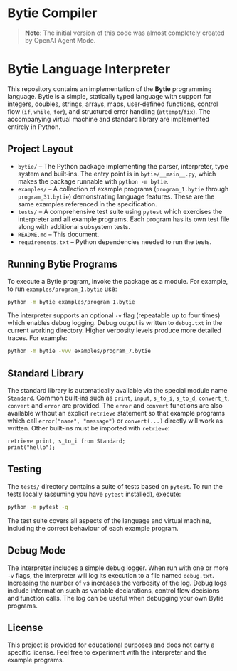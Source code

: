# Bytie Compiler

> **Note**: The initial version of this code was almost completely created by OpenAI Agent Mode.

# Bytie Language Interpreter

This repository contains an implementation of the **Bytie** programming
language.  Bytie is a simple, statically typed language with support
for integers, doubles, strings, arrays, maps, user‑defined functions,
control flow (`if`, `while`, `for`), and structured error handling
(`attempt`/`fix`).  The accompanying virtual machine and standard
library are implemented entirely in Python.

## Project Layout

- `bytie/` – The Python package implementing the parser, interpreter,
  type system and built‑ins.  The entry point is in
  `bytie/__main__.py`, which makes the package runnable with
  `python -m bytie`.
- `examples/` – A collection of example programs (`program_1.bytie`
  through `program_31.bytie`) demonstrating language features.  These
  are the same examples referenced in the specification.
- `tests/` – A comprehensive test suite using `pytest` which
  exercises the interpreter and all example programs.  Each program
  has its own test file along with additional subsystem tests.
- `README.md` – This document.
- `requirements.txt` – Python dependencies needed to run the tests.

## Running Bytie Programs

To execute a Bytie program, invoke the package as a module.  For
example, to run `examples/program_1.bytie` use:

```sh
python -m bytie examples/program_1.bytie
```

The interpreter supports an optional `-v` flag (repeatable up to
four times) which enables debug logging.  Debug output is written
to `debug.txt` in the current working directory.  Higher verbosity
levels produce more detailed traces.  For example:

```sh
python -m bytie -vvv examples/program_7.bytie
```

## Standard Library

The standard library is automatically available via the special
module name `Standard`.  Common built‑ins such as `print`, `input`,
`s_to_i`, `s_to_d`, `convert_t`, `convert` and `error` are provided.
The `error` and `convert` functions are also available without an
explicit `retrieve` statement so that example programs which call
`error("name", "message")` or `convert(...)` directly will work as
written.  Other built‑ins must be imported with `retrieve`:

```byt
retrieve print, s_to_i from Standard;
print("hello");
```

## Testing

The `tests/` directory contains a suite of tests based on
`pytest`.  To run the tests locally (assuming you have `pytest`
installed), execute:

```sh
python -m pytest -q
```

The test suite covers all aspects of the language and virtual
machine, including the correct behaviour of each example program.

## Debug Mode

The interpreter includes a simple debug logger.  When run with one or
more `-v` flags, the interpreter will log its execution to a file
named `debug.txt`.  Increasing the number of `v`s increases the
verbosity of the log.  Debug logs include information such as
variable declarations, control flow decisions and function calls.  The
log can be useful when debugging your own Bytie programs.

## License

This project is provided for educational purposes and does not carry a
specific license.  Feel free to experiment with the interpreter and
the example programs.